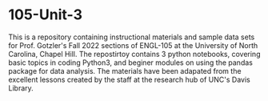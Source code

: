 # 105-Unit-3
This is a repository containing instructional materials and sample data sets for Prof. Gotzler's Fall 2022 sections of ENGL-105 at the University of North Carolina, Chapel Hill.
The repostirtoy contains 3 python notebooks, covering basic topics in coding Python3, and beginer modules on using the pandas package for data analysis.
The materials have been adapated from the excellent lessons created by the staff at the research hub of UNC's Davis Library.
